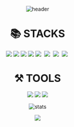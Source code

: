 <div align=center>
 
![header](https://capsule-render.vercel.app/api?type=waving&color=auto&height=300&section=header&text=JiSu%20Kim&fontSize=90&animation=fadeIn&fontAlignY=38&desc=Github&descAlignY=51&descAlign=62)
  <div align=center><h1>📚 STACKS</h1></div>
  <p align="center">
    <img src="https://img.shields.io/badge/React-61DAFB?style=flat-square&logo=react&logoColor=white">
    <img src="https://img.shields.io/badge/Next.js-000000?style=flat-square&logo=next.js&logoColor=white">
    <img src="https://img.shields.io/badge/Redux-764ABC?style=flat-square&logo=redux&logoColor=white">
    <img src="https://img.shields.io/badge/Recoil-66ddd2?style=flat-square&logo=react&logoColor=white">
    <img src="https://img.shields.io/badge/Python-3766AB?style=flat-square&logo=Python&logoColor=white"/></a>&nbsp
    <img src="https://img.shields.io/badge/Django-092E20?style=flat-square&logo=Django&logoColor=white"/></a>&nbsp 
    <img src="https://img.shields.io/badge/Javascript-ffb13b?style=flat-square&logo=javascript&logoColor=white"/></a>&nbsp
    <img src="https://img.shields.io/badge/node.js-339933?style=flat-square&logo=Node.js&logoColor=white"></a>&nbsp
   </p>
   <div align=center><h1>⚒ TOOLS</h1></div>
   <p align="center">
    <img src="https://img.shields.io/badge/Gitkraken-F05032?style=flat-square&logo=gitkraken&logoColor=white">
    <img src="https://img.shields.io/badge/Figma-F24E1E?style=flat-square&logo=figma&logoColor=white">
    <img src="https://img.shields.io/badge/Adobe XD-FF61F6?style=flat-square&logo=adobexd&logoColor=white">
      <br>
   </p>

   ![stats](https://github-readme-stats.vercel.app/api/?username=mogamogua&show_owner=false&show_icons=true&theme=radical&hide_border=true&hide_rank=false&count_private=true&include_all_commits=true)

<a href="https://opgc.me/#/users/mogamogua" target="_blank"><img src="https://api.opgc.me/githubs/users/mogamogua/tag/?theme=basic" /></a>
